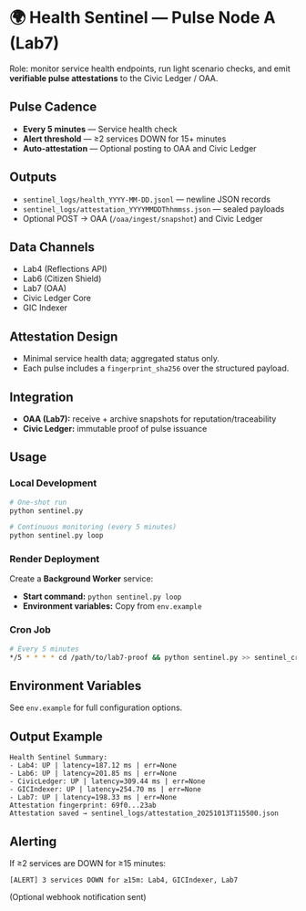 # 🌍 Health Sentinel — Pulse Node A (Lab7)

Role: monitor service health endpoints, run light scenario checks, and emit **verifiable pulse attestations** to the Civic Ledger / OAA.

## Pulse Cadence
- **Every 5 minutes** — Service health check
- **Alert threshold** — ≥2 services DOWN for 15+ minutes
- **Auto-attestation** — Optional posting to OAA and Civic Ledger

## Outputs
- `sentinel_logs/health_YYYY-MM-DD.jsonl` — newline JSON records
- `sentinel_logs/attestation_YYYYMMDDThhmmss.json` — sealed payloads
- Optional POST → OAA (`/oaa/ingest/snapshot`) and Civic Ledger

## Data Channels
- Lab4 (Reflections API)
- Lab6 (Citizen Shield)
- Lab7 (OAA)
- Civic Ledger Core
- GIC Indexer

## Attestation Design
- Minimal service health data; aggregated status only.
- Each pulse includes a `fingerprint_sha256` over the structured payload.

## Integration
- **OAA (Lab7):** receive + archive snapshots for reputation/traceability
- **Civic Ledger:** immutable proof of pulse issuance

## Usage

### Local Development
```bash
# One-shot run
python sentinel.py

# Continuous monitoring (every 5 minutes)
python sentinel.py loop
```

### Render Deployment
Create a **Background Worker** service:
- **Start command:** `python sentinel.py loop`
- **Environment variables:** Copy from `env.example`

### Cron Job
```bash
# Every 5 minutes
*/5 * * * * cd /path/to/lab7-proof && python sentinel.py >> sentinel_cron.log 2>&1
```

## Environment Variables
See `env.example` for full configuration options.

## Output Example
```
Health Sentinel Summary:
- Lab4: UP | latency=187.12 ms | err=None
- Lab6: UP | latency=201.85 ms | err=None
- CivicLedger: UP | latency=309.44 ms | err=None
- GICIndexer: UP | latency=254.70 ms | err=None
- Lab7: UP | latency=198.33 ms | err=None
Attestation fingerprint: 69f0...23ab
Attestation saved → sentinel_logs/attestation_20251013T115500.json
```

## Alerting
If ≥2 services are DOWN for ≥15 minutes:
```
[ALERT] 3 services DOWN for ≥15m: Lab4, GICIndexer, Lab7
```
(Optional webhook notification sent)


